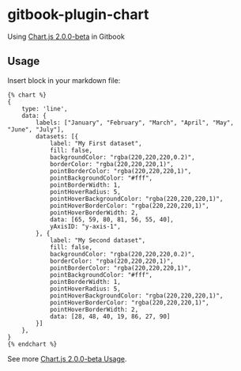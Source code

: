 # gitbook-plugin-chart

Using [Chart.js 2.0.0-beta](https://github.com/nnnick/Chart.js/releases/tag/2.0.0-beta) in Gitbook

## Usage

Insert block in your markdown file:

```
{% chart %}
{
    type: 'line',
    data: {
        labels: ["January", "February", "March", "April", "May", "June", "July"],
        datasets: [{
            label: "My First dataset",
            fill: false,
            backgroundColor: "rgba(220,220,220,0.2)",
            borderColor: "rgba(220,220,220,1)",
            pointBorderColor: "rgba(220,220,220,1)",
            pointBackgroundColor: "#fff",
            pointBorderWidth: 1,
            pointHoverRadius: 5,
            pointHoverBackgroundColor: "rgba(220,220,220,1)",
            pointHoverBorderColor: "rgba(220,220,220,1)",
            pointHoverBorderWidth: 2,
            data: [65, 59, 80, 81, 56, 55, 40],
            yAxisID: "y-axis-1",
        }, {
            label: "My Second dataset",
            fill: false,
            backgroundColor: "rgba(220,220,220,0.2)",
            borderColor: "rgba(220,220,220,1)",
            pointBorderColor: "rgba(220,220,220,1)",
            pointBackgroundColor: "#fff",
            pointBorderWidth: 1,
            pointHoverRadius: 5,
            pointHoverBackgroundColor: "rgba(220,220,220,1)",
            pointHoverBorderColor: "rgba(220,220,220,1)",
            pointHoverBorderWidth: 2,
            data: [28, 48, 40, 19, 86, 27, 90]
        }]
    },
}
{% endchart %}
```

See more [Chart.js 2.0.0-beta Usage](https://github.com/nnnick/Chart.js/tree/v2.0-dev/docs).
